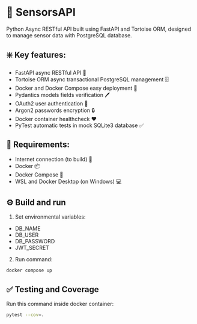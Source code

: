 # 📡 SensorsAPI

Python Async RESTful API built using FastAPI and Tortoise ORM,
designed to manage sensor data with PostgreSQL database.

## ❇️ Key features:

- FastAPI async RESTful API 📄
- Tortoise ORM async transactional PostgreSQL management 🗄
- Docker and Docker Compose easy deployment 🚚
- Pydantics models fields verification 🖊
- OAuth2 user authentication 🔑
- Argon2 passwords encryption 🔒
- Docker container healthcheck :heart:
- PyTest automatic tests in mock SQLite3 database ✅

## 🛂 Requirements:

- Internet connection (to build) 📶
- Docker 📦
- Docker Compose 🚛
- WSL and Docker Desktop (on Windows) 💻

## ⚙️ Build and run

1. Set environmental variables:

- DB_NAME
- DB_USER
- DB_PASSWORD
- JWT_SECRET

2. Run command:

```bash
docker compose up
```

## ✅ Testing and Coverage

Run this command inside docker container:

```bash
pytest --cov=.
```
